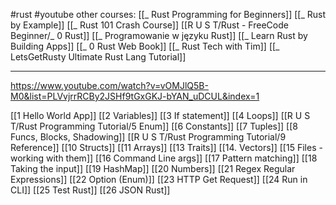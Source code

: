 #rust #youtube 
other courses:
[[_ Rust Programming for Beginners]]
[[_ Rust by Example]]
[[_ Rust 101 Crash Course]]
[[R U S T/Rust - FreeCode Beginner/_ 0 Rust]]
[[_ Programowanie w języku Rust]]
[[_ Learn Rust by Building Apps]]
[[_ 0 Rust Web Book]]
[[_ Rust Tech with Tim]]
[[_ LetsGetRusty Ultimate Rust Lang Tutorial]]

---

https://www.youtube.com/watch?v=vOMJlQ5B-M0&list=PLVvjrrRCBy2JSHf9tGxGKJ-bYAN_uDCUL&index=1

[[1 Hello World App]]
[[2 Variables]]
[[3 If statement]]
[[4 Loops]]
[[R U S T/Rust Programming Tutorial/5 Enum]]
[[6 Constants]]
[[7 Tuples]]
[[8 Funcs, Blocks, Shadowing]]
[[R U S T/Rust Programming Tutorial/9 Reference]]
[[10 Structs]]
[[11 Arrays]]
[[13 Traits]]
[[14. Vectors]]
[[15 Files - working with them]]
[[16 Command Line args]]
[[17 Pattern matching]]
[[18 Taking the input]]
[[19 HashMap]]
[[20 Numbers]]
[[21 Regex Regular Expressions]]
[[22 Option (Enum)]]
[[23 HTTP Get Request]]
[[24 Run in CLI]]
[[25 Test Rust]]
[[26 JSON Rust]]



